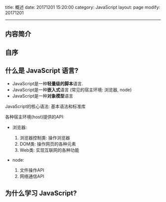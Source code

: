 title: 概述
date: 20171201 15:20:00
category: JavaScript
layout: page
modify: 20171201

---

## 内容简介

## 自序

## 什么是 JavaScript 语言?

- JavaScript是一种**轻量级的脚本**语言.
- JavaScript是一种**嵌入式**语言 (常见的宿主环境: 浏览器, node)
- JavaScript是一种**对象模型**语言

JavaScript的核心语法: 基本语法和标准库

各种宿主环境(host)提供的API:

- 浏览器:
    1. 浏览器控制类: 操作浏览器
    2. DOM类: 操作网页的各种元素
    3. Web类: 实现互联网的各种功能

- node:
    1. 文件操作API
    2. 网络通信API

## 为什么学习 JavaScript?

